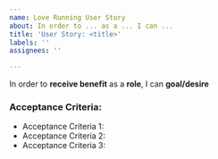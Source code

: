 ```yaml
---
name: Love Running User Story
about: In order to ... as a ... I can ...
title: 'User Story: <title>'
labels: ''
assignees: ''

---
```


In order to **receive benefit** as a **role**, I can **goal/desire**

### Acceptance Criteria:
- Acceptance Criteria 1:
- Acceptance Criteria 2:
- Acceptance Criteria 3:
